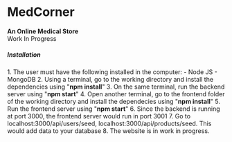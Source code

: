 # MedCorner
<b>An Online Medical Store</b><br>
Work In Progress


<h5>Installation</h5> 
1. The user must have the following installed in the computer:
    - Node JS 
    - MongoDB
2. Using a terminal, go to the working directory and install the dependencies using "<b>npm install</b>"
3. On the same terminal, run the backend server using "<b>npm start</b>"
4. Open another terminal, go to the frontend folder of the working directory and install the dependecies using "<b>npm install</b>" 
5. Run the frontend server using "<b>npm start</b>"
6. Since the backend is running at port 3000, the frontend server would run in port 3001
7. Go to localhost:3000/api/users/seed, localhost:3000/api/products/seed. This would add data to your database 
8. The website is in work in progress. 
